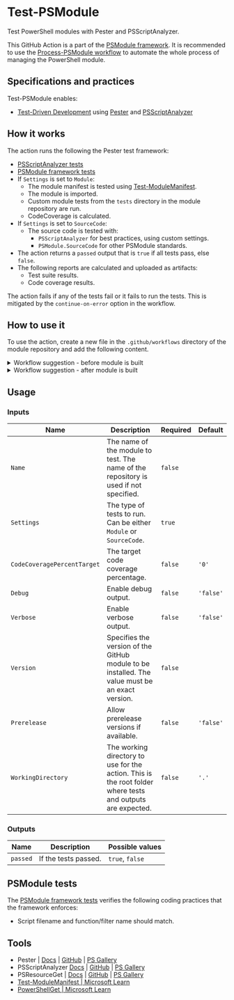 # Test-PSModule

Test PowerShell modules with Pester and PSScriptAnalyzer.

This GitHub Action is a part of the [PSModule framework](https://github.com/PSModule). It is recommended to use the [Process-PSModule workflow](https://github.com/PSModule/Process-PSModule) to automate the whole process of managing the PowerShell module.

## Specifications and practices

Test-PSModule enables:

- [Test-Driven Development](https://testdriven.io/test-driven-development/) using [Pester](https://pester.dev) and [PSScriptAnalyzer](https://learn.microsoft.com/en-us/powershell/utility-modules/psscriptanalyzer/overview?view=ps-modules)

## How it works

The action runs the following the Pester test framework:
- [PSScriptAnalyzer tests](https://learn.microsoft.com/en-us/powershell/utility-modules/psscriptanalyzer/rules/readme?view=ps-modules)
- [PSModule framework tests](#psmodule-tests)
- If `Settings` is set to `Module`:
  - The module manifest is tested using [Test-ModuleManifest](https://learn.microsoft.com/en-us/powershell/module/microsoft.powershell.core/test-modulemanifest).
  - The module is imported.
  - Custom module tests from the `tests` directory in the module repository are run.
  - CodeCoverage is calculated.
- If `Settings` is set to `SourceCode`:
  - The source code is tested with:
    - `PSScriptAnalyzer` for best practices, using custom settings.
    - `PSModule.SourceCode` for other PSModule standards.
- The action returns a `passed` output that is `true` if all tests pass, else `false`.
- The following reports are calculated and uploaded as artifacts:
  - Test suite results.
  - Code coverage results.

The action fails if any of the tests fail or it fails to run the tests.
This is mitigated by the `continue-on-error` option in the workflow.

## How to use it

To use the action, create a new file in the `.github/workflows` directory of the module repository and add the following content.
<details>
<summary>Workflow suggestion - before module is built</summary>

```yaml
name: Test-PSModule

on: [push]

jobs:
  Test-PSModule:
    name: Test-PSModule
    runs-on: ubuntu-latest
    steps:
      - name: Checkout repo
        uses: actions/checkout@v4

      - name: Initialize environment
        uses: PSModule/Initialize-PSModule@main

      - name: Test-PSModule
        uses: PSModule/Test-PSModule@main
        with:
          Settings: SourceCode

```
</details>

<details>
<summary>Workflow suggestion - after module is built</summary>

```yaml
name: Test-PSModule

on: [push]

jobs:
  Test-PSModule:
    name: Test-PSModule
    runs-on: ubuntu-latest
    steps:
      - name: Checkout repo
        uses: actions/checkout@v4

      - name: Initialize environment
        uses: PSModule/Initialize-PSModule@main

      - name: Test-PSModule
        uses: PSModule/Test-PSModule@main
        with:
          Settings: Module

```
</details>

## Usage

### Inputs

| Name | Description | Required | Default |
| ---- | ----------- | -------- | ------- |
| `Name` | The name of the module to test. The name of the repository is used if not specified. | `false` | |
| `Settings` | The type of tests to run. Can be either `Module` or `SourceCode`.  | `true` | |
| `CodeCoveragePercentTarget` | The target code coverage percentage. | `false` | `'0'` |
| `Debug` | Enable debug output. | `false` | `'false'` |
| `Verbose` | Enable verbose output. | `false` | `'false'` |
| `Version` | Specifies the version of the GitHub module to be installed. The value must be an exact version. | `false` | |
| `Prerelease` | Allow prerelease versions if available. | `false` | `'false'` |
| `WorkingDirectory` | The working directory to use for the action. This is the root folder where tests and outputs are expected. | `false` | `'.'` |

### Outputs

| Name | Description | Possible values |
| ---- | ----------- | --------------- |
| `passed` | If the tests passed. | `true`, `false` |

## PSModule tests

The [PSModule framework tests](https://github.com/PSModule/Test-PSModule/blob/main/scripts/tests/PSModule/PSModule.Tests.ps1) verifies the following coding practices that the framework enforces:

- Script filename and function/filter name should match.

## Tools

- Pester | [Docs](https://www.pester.dev) | [GitHub](https://github.com/Pester/Pester) | [PS Gallery](https://www.powershellgallery.com/packages/Pester/)
- PSScriptAnalyzer [Docs](https://learn.microsoft.com/en-us/powershell/utility-modules/psscriptanalyzer/overview?view=ps-modules) | [GitHub](https://github.com/PowerShell/PSScriptAnalyzer) | [PS Gallery](https://www.powershellgallery.com/packages/PSScriptAnalyzer/)
- PSResourceGet | [Docs](https://learn.microsoft.com/en-us/powershell/module/microsoft.powershell.psresourceget/?view=powershellget-3.x) | [GitHub](https://github.com/PowerShell/PSResourceGet) | [PS Gallery](https://www.powershellgallery.com/packages/Microsoft.PowerShell.PSResourceGet/)
- [Test-ModuleManifest | Microsoft Learn](https://learn.microsoft.com/en-us/powershell/module/microsoft.powershell.core/test-modulemanifest)
- [PowerShellGet | Microsoft Learn](https://learn.microsoft.com/en-us/powershell/module/PowerShellGet/test-scriptfileinfo)
